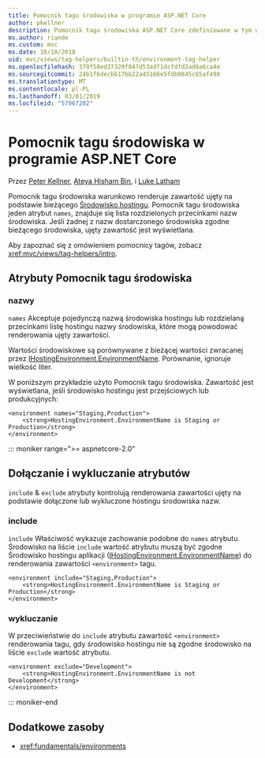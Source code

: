 ```yaml
---
title: Pomocnik tagu środowiska w programie ASP.NET Core
author: pkellner
description: Pomocnik tagu środowiska ASP.NET Core zdefiniowane w tym wszystkie właściwości
ms.author: riande
ms.custom: mvc
ms.date: 10/10/2018
uid: mvc/views/tag-helpers/builtin-th/environment-tag-helper
ms.openlocfilehash: 379f58ed37329f047d53adf1dcfdfd2ad6a6ca4e
ms.sourcegitcommit: 24b1f6decbb17bb22a45166e5fdb0845c65af498
ms.translationtype: MT
ms.contentlocale: pl-PL
ms.lasthandoff: 03/01/2019
ms.locfileid: "57067202"
---
```

# <a name="environment-tag-helper-in-aspnet-core"></a>Pomocnik tagu środowiska w programie ASP.NET Core

Przez [Peter Kellner](http://peterkellner.net), [Ateya Hisham Bin](https://twitter.com/hishambinateya), i [Luke Latham](https://github.com/guardrex)

Pomocnik tagu środowiska warunkowo renderuje zawartość ujęty na podstawie bieżącego [Środowisko hostingu](xref:fundamentals/environments). Pomocnik tagu środowiska jeden atrybut `names`, znajduje się lista rozdzielonych przecinkami nazw środowiska. Jeśli żadnej z nazw dostarczonego środowiska zgodne bieżącego środowiska, ujęty zawartość jest wyświetlana.

Aby zapoznać się z omówieniem pomocnicy tagów, zobacz <xref:mvc/views/tag-helpers/intro>.

## <a name="environment-tag-helper-attributes"></a>Atrybuty Pomocnik tagu środowiska

### <a name="names"></a>nazwy

`names` Akceptuje pojedynczą nazwą środowiska hostingu lub rozdzielaną przecinkami listę hostingu nazwy środowiska, które mogą powodować renderowania ujęty zawartości.

Wartości środowiskowe są porównywane z bieżącej wartości zwracanej przez [IHostingEnvironment.EnvironmentName](xref:Microsoft.AspNetCore.Hosting.IHostingEnvironment.EnvironmentName*). Porównanie, ignoruje wielkość liter.

W poniższym przykładzie użyto Pomocnik tagu środowiska. Zawartość jest wyświetlana, jeśli środowisko hostingu jest przejściowych lub produkcyjnych:

```cshtml
<environment names="Staging,Production">
    <strong>HostingEnvironment.EnvironmentName is Staging or Production</strong>
</environment>
```

::: moniker range=">= aspnetcore-2.0"

## <a name="include-and-exclude-attributes"></a>Dołączanie i wykluczanie atrybutów

`include` & `exclude` atrybuty kontrolują renderowania zawartości ujęty na podstawie dołączone lub wykluczone hostingu środowiska nazw.

### <a name="include"></a>include

`include` Właściwość wykazuje zachowanie podobne do `names` atrybutu. Środowisko na liście `include` wartość atrybutu muszą być zgodne Środowisko hostingu aplikacji ([IHostingEnvironment.EnvironmentName](xref:Microsoft.AspNetCore.Hosting.IHostingEnvironment.EnvironmentName*)) do renderowania zawartości `<environment>` tagu.

```cshtml
<environment include="Staging,Production">
    <strong>HostingEnvironment.EnvironmentName is Staging or Production</strong>
</environment>
```

### <a name="exclude"></a>wykluczanie

W przeciwieństwie do `include` atrybutu zawartość `<environment>` renderowania tagu, gdy środowisko hostingu nie są zgodne środowisko na liście `exclude` wartość atrybutu.

```cshtml
<environment exclude="Development">
    <strong>HostingEnvironment.EnvironmentName is not Development</strong>
</environment>
```

::: moniker-end

## <a name="additional-resources"></a>Dodatkowe zasoby

* <xref:fundamentals/environments>
